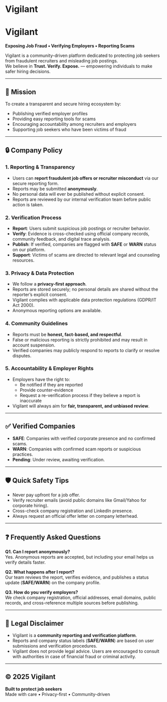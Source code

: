 # Vigilant

# Vigilant

**Exposing Job Fraud • Verifying Employers • Reporting Scams**

Vigilant is a community-driven platform dedicated to protecting job seekers from fraudulent recruiters and misleading job postings.  
We believe in **Trust. Verify. Expose.** — empowering individuals to make safer hiring decisions.

---

## 📌 Mission
To create a transparent and secure hiring ecosystem by:
- Publishing verified employer profiles
- Providing easy reporting tools for scams
- Encouraging accountability among recruiters and employers
- Supporting job seekers who have been victims of fraud

---

## 🔒 Company Policy

### 1. Reporting & Transparency
- Users can **report fraudulent job offers or recruiter misconduct** via our secure reporting form.  
- Reports may be submitted **anonymously**.  
- No personal data will ever be published without explicit consent.  
- Reports are reviewed by our internal verification team before public action is taken.

### 2. Verification Process
- **Report**: Users submit suspicious job postings or recruiter behavior.  
- **Verify**: Evidence is cross-checked using official company records, community feedback, and digital trace analysis.  
- **Publish**: If verified, companies are flagged with **SAFE** or **WARN** status on our platform.  
- **Support**: Victims of scams are directed to relevant legal and counseling resources.

### 3. Privacy & Data Protection
- We follow a **privacy-first approach**.  
- Reports are stored securely; no personal details are shared without the reporter’s explicit consent.  
- Vigilant complies with applicable data protection regulations (GDPR/IT Act 2000).  
- Anonymous reporting options are available.

### 4. Community Guidelines
- Reports must be **honest, fact-based, and respectful**.  
- False or malicious reporting is strictly prohibited and may result in account suspension.  
- Verified companies may publicly respond to reports to clarify or resolve disputes.  

### 5. Accountability & Employer Rights
- Employers have the right to:
  - Be notified if they are reported  
  - Provide counter-evidence  
  - Request a re-verification process if they believe a report is inaccurate  
- Vigilant will always aim for **fair, transparent, and unbiased review**.

---

## ✅ Verified Companies
- **SAFE**: Companies with verified corporate presence and no confirmed scams.  
- **WARN**: Companies with confirmed scam reports or suspicious practices.  
- **Pending**: Under review, awaiting verification.  

---

## 🛡️ Quick Safety Tips
- Never pay upfront for a job offer.  
- Verify recruiter emails (avoid public domains like Gmail/Yahoo for corporate hiring).  
- Cross-check company registration and LinkedIn presence.  
- Always request an official offer letter on company letterhead.  

---

## ❓ Frequently Asked Questions
**Q1. Can I report anonymously?**  
Yes. Anonymous reports are accepted, but including your email helps us verify details faster.  

**Q2. What happens after I report?**  
Our team reviews the report, verifies evidence, and publishes a status update (**SAFE/WARN**) on the company profile.  

**Q3. How do you verify employers?**  
We check company registration, official addresses, email domains, public records, and cross-reference multiple sources before publishing.  

---

## 📜 Legal Disclaimer
- Vigilant is a **community reporting and verification platform**.  
- Reports and company status labels (**SAFE/WARN**) are based on user submissions and verification procedures.  
- Vigilant does not provide legal advice. Users are encouraged to consult with authorities in case of financial fraud or criminal activity.  

---

## © 2025 Vigilant
**Built to protect job seekers**  
Made with care • Privacy-first • Community-driven
